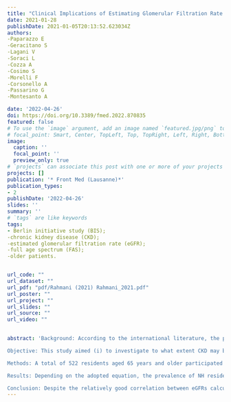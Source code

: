 ```yaml
---
title: "Clinical Implications of Estimating Glomerular Filtration Rate in Institutionalized Older People"
date: 2021-01-28
publishDate: 2021-01-05T20:13:52.623034Z
authors: 
-Paparazzo E
-Geracitano S
-Lagani V
-Soraci L
-Cozza A
-Cosimo S
-Morelli F
-Corsonello A
-Passarino G
-Montesanto A

date: '2022-04-26'
doi: https://doi.org/10.3389/fmed.2022.870835
featured: false
# To use the `image` argument, add an image named `featured.jpg/png` to your page's folder.
# focal_point: Smart, Center, TopLeft, Top, TopRight, Left, Right, BottomLeft, Bottom, BottomRight.
image:
  caption: ''
  focal_point: ''
  preview_only: true
# `projects` can associate this post with one or more of your projects
projects: []
publication: '* Front Med (Lausanne)*'
publication_types:
- 2
publishDate: '2022-04-26'
slides: ''
summary: ''
# `tags` are like keywords
tags:
- Berlin initiative study (BIS); 
-chronic kidney disease (CKD); 
-estimated glomerular filtration rate (eGFR); 
-full age spectrum (FAS); 
-older patients.


url_code: ""
url_dataset: ""
url_pdf: "pdf/Rahmani (2021) Rahmani_2021.pdf"
url_poster: ""
url_project: ""
url_slides: ""
url_source: ""
url_video: ""

    
abstract: 'Background: According to the international literature, the percentage of nursing home (NH) residents with renal insufficiency is very high, ranging between 22 and 78%. Diminished kidney function represents a risk factor for drug overdosage, adverse drug reactions, end-stage renal disease, disability, morbidity, and mortality. Several studies suggested that screening for chronic kidney disease (CKD) in high-risk and older populations may represent a cost-effective approach to reducing progression to renal failure and CKD mortality.

Objective: This study aimed (i) to investigate to what extent CKD may be staged interchangeably by three different creatinine-based estimated glomerular filtration rate (eGFR) equations in a sample of older adults living in long-term care facilities; (ii) to investigate factors explaining differences among eGFR equations; and (iii) to compare the predictivity of different creatinine-based eGFR equations with respect to all-cause mortality.

Methods: A total of 522 residents aged 65 years and older participated in a prospective cohort study of 9 long-term care facilities in Calabria. eGFR was calculated by Chronic Kidney Disease Epidemiology Collaboration (CKD-EPI), Berlin initiative study (BIS), and full age spectrum (FAS) equations. Disability in at least one activity of daily living (ADL), depression, cognitive impairment, comorbidity, and malnutrition was considered in the analysis. Statistical analysis was carried out by Bland-Altman analysis, and 2-year mortality was investigated by Kaplan-Meier curves and Cox regression analysis.

Results: Depending on the adopted equation, the prevalence of NH residents with impaired renal function (eGFR < 60 ml/min/1.73 m2) ranged between 58.2% for the CKD-EPI and 79.1% for the BIS1 equation. The average difference between BIS and FAS was nearly negligible (0.45 ml/min/1.73 m2), while a significant bias was detected between CKD-EPI and BIS and also between CKD-EPI and FAS (6.21 ml/min/1.73 m2 and 6.65 ml/min/1.73 m2, respectively). Although the eGFR study equations had comparable prognostic accuracy in terms of mortality risk, BIS and FAS were able to reclassify NH residents pertaining to a low-risk group with CKD-EPI, and this reclassification improves the discriminative capacity of CKD-EPI with respect to overall mortality.

Conclusion: Despite the relatively good correlation between eGFRs calculated using all adopted equations, the findings in this study reported clearly demonstrated that CKD-EPI and BIS/FAS equations are not interchangeable to assess eGFR among older people and particularly in institutionalized and frail older subjects.'
---
```


